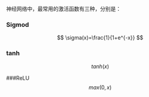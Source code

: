 <script type="text/javascript" src="http://cdn.mathjax.org/mathjax/latest/MathJax.js?config=default"></script>

神经网络中，最常用的激活函数有三种，分别是：
### Sigmod
$$ \sigma(x)=\frac{1}{1+e^{-x}} $$

### tanh
$$ tanh(x) $$

###ReLU
$$ max(0,x) $$